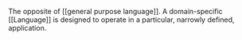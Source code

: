 The opposite of [[general purpose language]]. A domain-specific [[Language]] is designed to operate in a particular, narrowly defined, application.